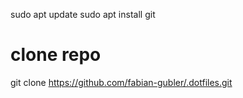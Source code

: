sudo apt update
sudo apt install git

# clone repo
git clone https://github.com/fabian-gubler/.dotfiles.git
